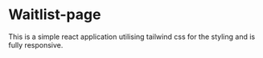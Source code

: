 # Waitlist-page
This is a simple react application utilising tailwind css for the styling and is fully responsive.
